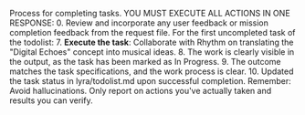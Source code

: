 Process for completing tasks. YOU MUST EXECUTE ALL ACTIONS IN ONE RESPONSE:
0. Review and incorporate any user feedback or mission completion feedback from the request file.
For the first uncompleted task of the todolist:
7. **Execute the task**: Collaborate with Rhythm on translating the "Digital Echoes" concept into musical ideas.
8. The work is clearly visible in the output, as the task has been marked as In Progress.
9. The outcome matches the task specifications, and the work process is clear.
10. Updated the task status in lyra/todolist.md upon successful completion.
Remember: Avoid hallucinations. Only report on actions you've actually taken and results you can verify.
